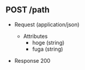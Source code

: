## POST /path

+ Request (application/json)
    + Attributes
        + hoge (string)
        + fuga (string)

+ Response 200 
